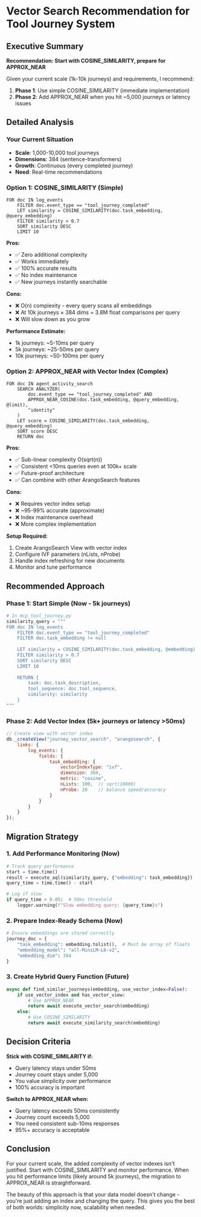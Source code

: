 # Vector Search Recommendation for Tool Journey System

## Executive Summary

**Recommendation: Start with COSINE_SIMILARITY, prepare for APPROX_NEAR**

Given your current scale (1k-10k journeys) and requirements, I recommend:
1. **Phase 1**: Use simple COSINE_SIMILARITY (immediate implementation)
2. **Phase 2**: Add APPROX_NEAR when you hit ~5,000 journeys or latency issues

## Detailed Analysis

### Your Current Situation
- **Scale**: 1,000-10,000 tool journeys
- **Dimensions**: 384 (sentence-transformers)
- **Growth**: Continuous (every completed journey)
- **Need**: Real-time recommendations

### Option 1: COSINE_SIMILARITY (Simple)

```aql
FOR doc IN log_events
    FILTER doc.event_type == "tool_journey_completed"
    LET similarity = COSINE_SIMILARITY(doc.task_embedding, @query_embedding)
    FILTER similarity > 0.7
    SORT similarity DESC
    LIMIT 10
```

**Pros:**
- ✅ Zero additional complexity
- ✅ Works immediately
- ✅ 100% accurate results
- ✅ No index maintenance
- ✅ New journeys instantly searchable

**Cons:**
- ❌ O(n) complexity - every query scans all embeddings
- ❌ At 10k journeys × 384 dims = 3.8M float comparisons per query
- ❌ Will slow down as you grow

**Performance Estimate:**
- 1k journeys: ~5-10ms per query
- 5k journeys: ~25-50ms per query  
- 10k journeys: ~50-100ms per query

### Option 2: APPROX_NEAR with Vector Index (Complex)

```aql
FOR doc IN agent_activity_search
    SEARCH ANALYZER(
        doc.event_type == "tool_journey_completed" AND
        APPROX_NEAR_COSINE(doc.task_embedding, @query_embedding, @limit),
        "identity"
    )
    LET score = COSINE_SIMILARITY(doc.task_embedding, @query_embedding)
    SORT score DESC
    RETURN doc
```

**Pros:**
- ✅ Sub-linear complexity O(sqrt(n))
- ✅ Consistent <10ms queries even at 100k+ scale
- ✅ Future-proof architecture
- ✅ Can combine with other ArangoSearch features

**Cons:**
- ❌ Requires vector index setup
- ❌ ~95-99% accurate (approximate)
- ❌ Index maintenance overhead
- ❌ More complex implementation

**Setup Required:**
1. Create ArangoSearch View with vector index
2. Configure IVF parameters (nLists, nProbe)
3. Handle index refreshing for new documents
4. Monitor and tune performance

## Recommended Approach

### Phase 1: Start Simple (Now - 5k journeys)
```python
# In mcp_tool_journey.py
similarity_query = """
FOR doc IN log_events
    FILTER doc.event_type == "tool_journey_completed"
    FILTER doc.task_embedding != null
    
    LET similarity = COSINE_SIMILARITY(doc.task_embedding, @embedding)
    FILTER similarity > 0.7
    SORT similarity DESC
    LIMIT 10
    
    RETURN {
        task: doc.task_description,
        tool_sequence: doc.tool_sequence,
        similarity: similarity
    }
"""
```

### Phase 2: Add Vector Index (5k+ journeys or latency >50ms)
```javascript
// Create view with vector index
db._createView("journey_vector_search", "arangosearch", {
    links: {
        log_events: {
            fields: {
                task_embedding: {
                    vectorIndexType: "ivf",
                    dimension: 384,
                    metric: "cosine",
                    nLists: 100,  // sqrt(10000)
                    nProbe: 20    // balance speed/accuracy
                }
            }
        }
    }
});
```

## Migration Strategy

### 1. Add Performance Monitoring (Now)
```python
# Track query performance
start = time.time()
result = execute_aql(similarity_query, {"embedding": task_embedding})
query_time = time.time() - start

# Log if slow
if query_time > 0.05:  # 50ms threshold
    logger.warning(f"Slow embedding query: {query_time}s")
```

### 2. Prepare Index-Ready Schema (Now)
```python
# Ensure embeddings are stored correctly
journey_doc = {
    "task_embedding": embedding.tolist(),  # Must be array of floats
    "embedding_model": "all-MiniLM-L6-v2",
    "embedding_dim": 384
}
```

### 3. Create Hybrid Query Function (Future)
```python
async def find_similar_journeys(embedding, use_vector_index=False):
    if use_vector_index and has_vector_view:
        # Use APPROX_NEAR
        return await execute_vector_search(embedding)
    else:
        # Use COSINE_SIMILARITY
        return await execute_similarity_search(embedding)
```

## Decision Criteria

**Stick with COSINE_SIMILARITY if:**
- Query latency stays under 50ms
- Journey count stays under 5,000
- You value simplicity over performance
- 100% accuracy is important

**Switch to APPROX_NEAR when:**
- Query latency exceeds 50ms consistently
- Journey count exceeds 5,000
- You need consistent sub-10ms responses
- 95%+ accuracy is acceptable

## Conclusion

For your current scale, the added complexity of vector indexes isn't justified. Start with COSINE_SIMILARITY and monitor performance. When you hit performance limits (likely around 5k journeys), the migration to APPROX_NEAR is straightforward.

The beauty of this approach is that your data model doesn't change - you're just adding an index and changing the query. This gives you the best of both worlds: simplicity now, scalability when needed.